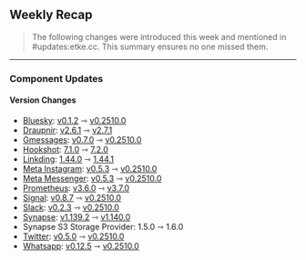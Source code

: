 ## Weekly Recap

> The following changes were introduced this week and mentioned in #updates:etke.cc. This summary ensures no one missed them.

---

### Component Updates

#### Version Changes

* [Bluesky](https://github.com/mautrix/bluesky): [v0.1.2](https://github.com/mautrix/bluesky/releases/tag/v0.1.2) ⇾ [v0.2510.0](https://github.com/mautrix/bluesky/releases/tag/v0.2510.0)
* [Draupnir](https://github.com/the-draupnir-project/Draupnir): [v2.6.1](https://github.com/the-draupnir-project/Draupnir/releases/tag/v2.6.1) ⇾ [v2.7.1](https://github.com/the-draupnir-project/Draupnir/releases/tag/v2.7.1)
* [Gmessages](https://github.com/mautrix/gmessages): [v0.7.0](https://github.com/mautrix/gmessages/releases/tag/v0.7.0) ⇾ [v0.2510.0](https://github.com/mautrix/gmessages/releases/tag/v0.2510.0)
* [Hookshot](https://github.com/matrix-org/matrix-hookshot): [7.1.0](https://github.com/matrix-org/matrix-hookshot/releases/tag/7.1.0) ⇾ [7.2.0](https://github.com/matrix-org/matrix-hookshot/releases/tag/7.2.0)
* [Linkding](https://github.com/sissbruecker/linkding): [1.44.0](https://github.com/sissbruecker/linkding/releases/tag/v1.44.0) ⇾ [1.44.1](https://github.com/sissbruecker/linkding/releases/tag/v1.44.1)
* [Meta Instagram](https://github.com/mautrix/meta): [v0.5.3](https://github.com/mautrix/meta/releases/tag/v0.5.3) ⇾ [v0.2510.0](https://github.com/mautrix/meta/releases/tag/v0.2510.0)
* [Meta Messenger](https://github.com/mautrix/meta): [v0.5.3](https://github.com/mautrix/meta/releases/tag/v0.5.3) ⇾ [v0.2510.0](https://github.com/mautrix/meta/releases/tag/v0.2510.0)
* [Prometheus](https://github.com/prometheus/prometheus): [v3.6.0](https://github.com/prometheus/prometheus/releases/tag/v3.6.0) ⇾ [v3.7.0](https://github.com/prometheus/prometheus/releases/tag/v3.7.0)
* [Signal](https://github.com/mautrix/signal): [v0.8.7](https://github.com/mautrix/signal/releases/tag/v0.8.7) ⇾ [v0.2510.0](https://github.com/mautrix/signal/releases/tag/v0.2510.0)
* [Slack](https://github.com/mautrix/slack): [v0.2.3](https://github.com/mautrix/slack/releases/tag/v0.2.3) ⇾ [v0.2510.0](https://github.com/mautrix/slack/releases/tag/v0.2510.0)
* [Synapse](https://github.com/element-hq/synapse): [v1.139.2](https://github.com/element-hq/synapse/releases/tag/v1.139.2) ⇾ [v1.140.0](https://github.com/element-hq/synapse/releases/tag/v1.140.0)
* Synapse S3 Storage Provider: 1.5.0 ⇾ 1.6.0
* [Twitter](https://github.com/mautrix/twitter): [v0.5.0](https://github.com/mautrix/twitter/releases/tag/v0.5.0) ⇾ [v0.2510.0](https://github.com/mautrix/twitter/releases/tag/v0.2510.0)
* [Whatsapp](https://github.com/mautrix/whatsapp): [v0.12.5](https://github.com/mautrix/whatsapp/releases/tag/v0.12.5) ⇾ [v0.2510.0](https://github.com/mautrix/whatsapp/releases/tag/v0.2510.0)
